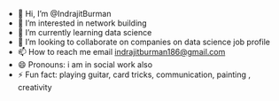 - 👋 Hi, I’m @IndrajitBurman
- 👀 I’m interested in network building
- 🌱 I’m currently learning data science 
- 💞️ I’m looking to collaborate on companies on data science job profile
- 📫 How to reach me email indrajitburman186@gmail.com 
- 😄 Pronouns: i am in social work also 
- ⚡ Fun fact: playing guitar, card tricks, communication, painting , creativity  

<!---
IndrajitBurman/IndrajitBurman is a ✨ special ✨ repository because its `README.md` (this file) appears on your GitHub profile.
You can click the Preview link to take a look at your changes.
--->
